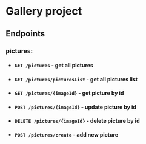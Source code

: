 # Gallery project

## Endpoints
### pictures:
- #### `GET /pictures` - get all pictures
- #### `GET /pictures/picturesList` - get all pictures list
- #### `GET /pictures/{imageId}` - get picture by id
- #### `POST /pictures/{imageId}` - update picture by id
- #### `DELETE /pictures/{imageId}` - delete picture by id
- #### `POST /pictures/create` - add new picture


